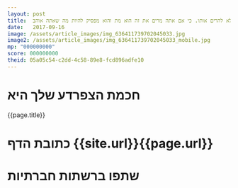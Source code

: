 ```yaml
---
layout: post
title:  אל תהיי עצובה ידידי. אם אתה אוהב פרח, לא להרים אותו. כי אם אתה מרים את זה הוא מת והוא מפסיק להיות מה שאתה אוהב.
date:   2017-09-16
image: /assets/article_images/img_636411739702045033.jpg
image2: /assets/article_images/img_636411739702045033_mobile.jpg
mp: "000000000"
score: 000000000
theid: 05a05c54-c2dd-4c58-89e8-fcd896adfe10
---
```

# חכמת הצפרדע שלך היא
{{page.title}}

# כתובת הדף {{site.url}}{{page.url}}
# שתפו ברשתות חברתיות